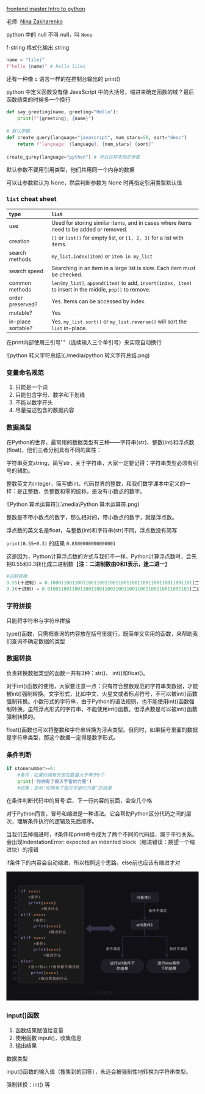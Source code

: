 [frontend master Intro to python](https://frontendmasters.com/workshops/intro-to-python/)

老师: [Nina Zakharenko](https://twitter.com/nnja)

python 中的 null 不叫 null，叫 `None`

f-string 格式化输出 string

```python
name = "lilei"
f"hello {name}" # hello lilei
```

还有一种像 c 语言一样的在控制台输出的 print()

python 中定义函数没有像 JavaScript 中的大括号，缩进来确定函数的域？最后函数结束的时候多一个换行

```python
def say_greeting(name, greeting="Hello"):
    print(f"{greeting}, {name}")
    
# 默认参数
def create_query(language="javascript", num_stars=50, sort="desc")
	return f"language: {language}, {num_stars} {sort}"

create_qurey(language="python") # 可以这样来指定参数
```

默认参数不要用引用类型，他们共用同一个内存的数据

可以让参数默认为 None，然后判断参数为 None 时再指定引用类型默认值

### `list` cheat sheet

| type               | `list`                                                       |
| :----------------- | :----------------------------------------------------------- |
| use                | Used for storing similar items, and in cases where items need to be added or removed. |
| creation           | `[]` or `list()` for empty list, or `[1, 2, 3]` for a list with items. |
| search methods     | `my_list.index(item)` or `item in my_list`                   |
| search speed       | Searching in an item in a large list is slow. Each item must be checked. |
| common methods     | `len(my_list)`, `append(item)` to add, `insert(index, item)` to insert in the middle, `pop()` to remove. |
| order preserved?   | Yes. Items can be accessed by index.                         |
| mutable?           | Yes                                                          |
| in-place sortable? | Yes. `my_list.sort()` or `my_list.reverse()` will sort the `list` in-place. |



在print内部使用三引号'''（连续输入三个单引号）来实现自动换行

![python 转义字符总结](./media/python 转义字符总结.png)

### 变量命名规范

1. 只能是一个词
2. 只能包含字母、数字和下划线
3. 不能以数字开头
4. 尽量描述包含的数据内容

### 数据类型

在Python的世界，最常用的数据类型有三种——字符串(str)、整数(int)和浮点数(float)，他们三者分别具有不同的属性：

字符串英文string，简写str，关于字符串，大家一定要记得：字符串类型必须有引号的辅助。

整数英文为integer，简写做int。代码世界的整数，和我们数学课本中定义的一样：是正整数、负整数和零的统称，是没有小数点的数字。

![Python 算术运算符](.\media\Python 算术运算符.png)

整数是不带小数点的数字，那么相对的，带小数点的数字，就是浮点数。

浮点数的英文名是float，与整数(int)和字符串(str)不同，浮点数没有简写

`print(0.55+0.3)` 的结果 `0.8500000000000001` 

这是因为，Python计算浮点数的方式与我们不一样。Python计算浮点数时，会先把0.55和0.3转化成二进制数【**注：二进制数由0和1表示，逢二进一**】

```python
#进制转换
0.55(十进制) = 0.1000110011001100110011001100110011001100110011001101(二进制)
0.3(十进制) = 0.0100110011001100110011001100110011001100110011001101(二进制)
```

### 字符拼接

只能将字符串与字符串拼接

type()函数，只需把查询的内容放在括号里就行，既简单又实用的函数，来帮助我们查询不确定数据的类型

### 数据转换

负责转换数据类型的函数一共有3种：str()、 int()和float()。

对于int()函数的使用，大家要注意一点：只有符合整数规范的字符串类数据，才能被int()强制转换。文字形式，比如中文、火星文或者标点符号，不可以被int()函数强制转换。小数形式的字符串，由于Python的语法规则，也不能使用int()函数强制转换。虽然浮点形式的字符串，不能使用int()函数。但浮点数是可以被int()函数强制转换的。

float()函数也可以将整数和字符串转换为浮点类型。但同时，如果括号里面的数据是字符串类型，那这个数据一定得是数字形式。

### 条件判断

```python
if stonenumber>=6:
    #条件：如果你拥有的宝石数量大于等于6个
    print('你拥有了毁灭宇宙的力量')
    #结果：显示‘你拥有了毁灭宇宙的力量’的结果
```

在条件判断代码中的冒号:后、下一行内容的前面，会空几个格

对于Python而言，冒号和缩进是一种语法。它会帮助Python区分代码之间的层次，理解条件执行的逻辑及先后顺序。

当我们去掉缩进时，if条件和print命令成为了两个不同的代码组，属于平行关系。会出现IndentationError: expected an indented block（缩进错误：期望一个缩进块）的报错

if条件下的内容会自动缩进，所以按照这个思路，else前也应该有缩进才对

![if-elif-else](.\media\if-elif-else.png)

### input()函数

1. 函数结果赋值给变量
2. 使用函数 input()，收集信息
3. 输出结果

数据类型

input()函数的输入值（搜集到的回答），永远会被强制性地转换为字符串类型。

强制转换：int() 等

